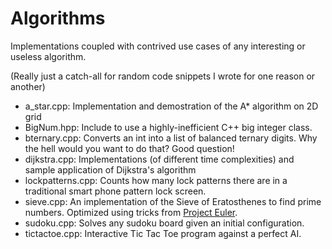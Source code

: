 Algorithms
==========

Implementations coupled with contrived use cases of any interesting or useless
algorithm.

(Really just a catch-all for random code snippets I wrote for one reason or
another)

- a\_star.cpp: Implementation and demostration of the A\* algorithm on 2D grid
- BigNum.hpp: Include to use a highly-inefficient C++ big integer class.
- bternary.cpp: Converts an int into a list of balanced ternary digits. Why the hell would you want to do that? Good question!
- dijkstra.cpp: Implementations (of different time complexities) and sample application of Dijkstra's algorithm
- lockpatterns.cpp: Counts how many lock patterns there are in a traditional smart phone pattern lock screen.
- sieve.cpp: An implementation of the Sieve of Eratosthenes to find prime numbers. Optimized using tricks from [Project Euler](https://github.com/EaterOA/Euler).
- sudoku.cpp: Solves any sudoku board given an initial configuration.
- tictactoe.cpp: Interactive Tic Tac Toe program against a perfect AI.
